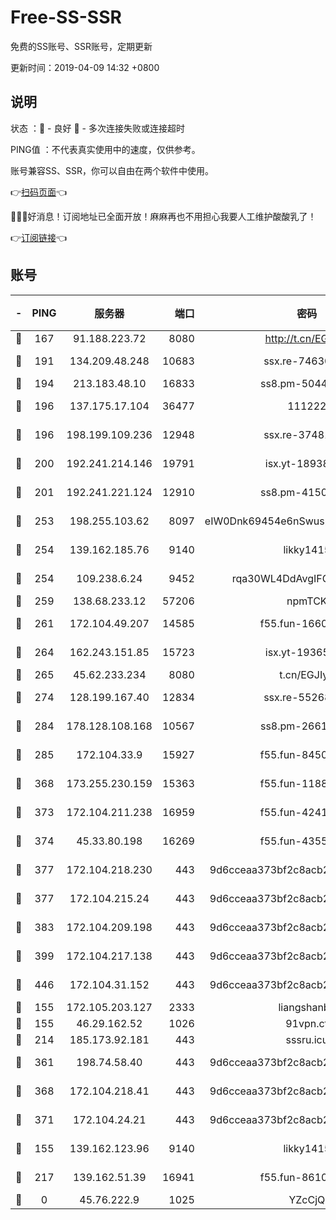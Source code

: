 # Free-SS-SSR

免费的SS账号、SSR账号，定期更新

更新时间：2019-04-09 14:32 +0800

## 说明

状态     ：🙂 - 良好 🙁 - 多次连接失败或连接超时

PING值   ：不代表真实使用中的速度，仅供参考。

账号兼容SS、SSR，你可以自由在两个软件中使用。

👉[扫码页面](https://liesauer.github.io/Free-SS-SSR/)👈

🎉🎉🎉好消息！订阅地址已全面开放！麻麻再也不用担心我要人工维护酸酸乳了！

👉[订阅链接](https://www.liesauer.net/yogurt/subscribe?ACCESS_TOKEN=DAYxR3mMaZAsaqUb)👈

## 账号

|-|PING|服务器|端口|密码|加密方式|区域|
|:----:|:----:|:-----:|-----:|:----:|:----:|:----:|
|🙂|167|91.188.223.72|8080|http://t.cn/EGJIyrl|rc4-md5|RU|
|🙂|191|134.209.48.248|10683|ssx.re-74630147|aes-256-cfb|US|
|🙂|194|213.183.48.10|16833|ss8.pm-50440379|rc4-md5|RU|
|🙂|196|137.175.17.104|36477|111222|aes-256-cfb|US|
|🙂|196|198.199.109.236|12948|ssx.re-37481248|aes-256-cfb|US|
|🙂|200|192.241.214.146|19791|isx.yt-18938816|aes-256-cfb|US|
|🙂|201|192.241.221.124|12910|ss8.pm-41500816|aes-256-cfb|US|
|🙂|253|198.255.103.62|8097|eIW0Dnk69454e6nSwuspv9DmS201tQ0D|aes-256-cfb|US|
|🙂|254|139.162.185.76|9140|likky1415|aes-256-cfb|DE|
|🙂|254|109.238.6.24|9452|rqa30WL4DdAvgIFG6Fs3znzTa|aes-256-cfb|FR|
|🙂|259|138.68.233.12|57206|npmTCK|rc4-md5|US|
|🙂|261|172.104.49.207|14585|f55.fun-16609234|aes-256-cfb|SG|
|🙂|264|162.243.151.85|15723|isx.yt-19365641|aes-256-cfb|US|
|🙂|265|45.62.233.234|8080|t.cn/EGJIyrl|rc4-md5|CA|
|🙂|274|128.199.167.40|12834|ssx.re-55268727|aes-256-cfb|SG|
|🙂|284|178.128.108.168|10567|ss8.pm-26616836|aes-256-cfb|SG|
|🙂|285|172.104.33.9|15927|f55.fun-84501101|aes-256-cfb|SG|
|🙂|368|173.255.230.159|15363|f55.fun-11880887|aes-256-cfb|US|
|🙂|373|172.104.211.238|16959|f55.fun-42415786|aes-256-cfb|US|
|🙂|374|45.33.80.198|16269|f55.fun-43553752|aes-256-cfb|US|
|🙂|377|172.104.218.230|443|9d6cceaa373bf2c8acb22e60b6a58be6|aes-256-cfb|US|
|🙂|377|172.104.215.24|443|9d6cceaa373bf2c8acb22e60b6a58be6|aes-256-cfb|US|
|🙂|383|172.104.209.198|443|9d6cceaa373bf2c8acb22e60b6a58be6|aes-256-cfb|US|
|🙂|399|172.104.217.138|443|9d6cceaa373bf2c8acb22e60b6a58be6|aes-256-cfb|US|
|🙂|446|172.104.31.152|443|9d6cceaa373bf2c8acb22e60b6a58be6|aes-256-cfb|US|
|🙂|155|172.105.203.127|2333|liangshanbo|chacha20|JP|
|🙂|155|46.29.162.52|1026|91vpn.cf|rc4-md5|RU|
|🙂|214|185.173.92.181|443|sssru.icu|rc4-md5|RU|
|🙂|361|198.74.58.40|443|9d6cceaa373bf2c8acb22e60b6a58be6|aes-256-cfb|US|
|🙂|368|172.104.218.41|443|9d6cceaa373bf2c8acb22e60b6a58be6|aes-256-cfb|US|
|🙂|371|172.104.24.21|443|9d6cceaa373bf2c8acb22e60b6a58be6|aes-256-cfb|US|
|🙁|155|139.162.123.96|9140|likky1415|aes-256-cfb|JP|
|🙁|217|139.162.51.39|16941|f55.fun-86104902|aes-256-cfb|SG|
|🙁|0|45.76.222.9|1025|YZcCjQ|rc4-md5|JP|

